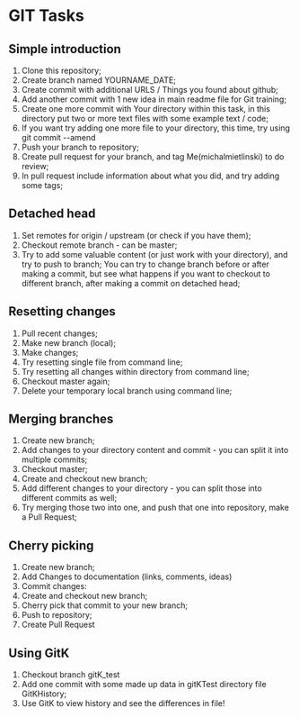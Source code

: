 # GIT Tasks

## Simple introduction
1. Clone this repository;
2. Create branch named YOURNAME_DATE;
3. Create commit with additional URLS / Things you found about github;
4. Add another commit with 1 new idea in main readme file for Git training;
5. Create one more commit with Your directory within this task, in this directory put two or more text files with some example text / code;
6. If you want try adding one more file to your directory, this time, try using git commit --amend 
7. Push your branch to repository;
8. Create pull request for your branch, and tag Me(michalmietlinski) to do review;
9. In pull request include information about what you did, and try adding some tags;

## Detached head
1. Set remotes for origin / upstream (or check if you have them);
2. Checkout remote branch - can be master;
3. Try to add some valuable content (or just work with your directory), and try to push to branch;
You can try to change branch before or after making a commit, but see what happens if you want to checkout to different branch, after making a commit on detached head;

## Resetting changes
1. Pull recent changes;
2. Make new branch (local);
3. Make changes;
4. Try resetting single file from command line;
5. Try resetting all changes within directory from command line;
6. Checkout master again;
7. Delete your temporary local branch using command line;

## Merging branches
1. Create new branch;
2. Add changes to your directory content and commit - you can split it into multiple commits;
3. Checkout master;
4. Create and checkout new branch;
5. Add different changes to your directory - you can split those into different commits as well;
6. Try merging those two into one, and push that one into repository, make a Pull Request;

## Cherry picking
1. Create new branch;
2. Add Changes to documentation (links, comments, ideas)
3. Commit changes:
4. Create and checkout new branch;
5. Cherry pick that commit to your new branch;
6. Push to repository;
7. Create Pull Request

## Using GitK
1. Checkout branch gitK_test
2. Add one commit with some made up data in gitKTest directory file GitKHistory;
3. Use GitK to view history and see the differences in file!
